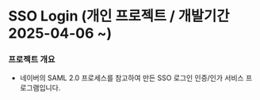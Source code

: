 # SSO Login (개인 프로젝트 / 개발기간 2025-04-06 ~)

### 프로젝트 개요
- 네이버의 SAML 2.0 프로세스를 참고하여 만든 SSO 로그인 인증/인가 서비스 프로그램입니다.
